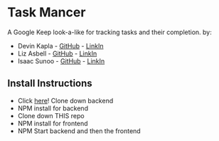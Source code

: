 # Task Mancer
A Google Keep look-a-like for tracking tasks and their completion.
by: 
- Devin Kapla - [GitHub](https://github.com/DekayHaHa) - [LinkIn](https://www.linkedin.com/in/devinkapla/)
- Liz Asbell - [GitHub]() - [LinkIn]()
- Isaac Sunoo - [GitHub]() - [LinkIn]()

## Install Instructions
- Click [here](https://github.com/IsaacSunoo/trapper-keeper-api)! Clone down backend
- NPM install for backend
- Clone down THIS repo
- NPM install for frontend
- NPM Start backend and then the frontend

